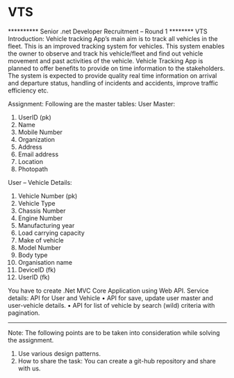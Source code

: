 # VTS
********** Senior .net Developer Recruitment – Round 1 ********
VTS Introduction:
Vehicle tracking App’s main aim is to track all vehicles in the fleet. This is an improved tracking system for vehicles. This system enables the owner to observe and track his vehicle/fleet and find out vehicle movement and past activities of the vehicle.
Vehicle Tracking App is planned to offer benefits to provide on time information to the stakeholders. The system is expected to provide quality real time information on arrival and departure status, handling of incidents and accidents, improve traffic efficiency etc.

Assignment:
Following are the master tables:
User Master:






1. UserID (pk) 
2. Name 
3. Mobile Number 
4. Organization 
5. Address 
6. Email address 
7. Location 
8. Photopath


User – Vehicle Details:




1. Vehicle Number (pk) 
2. Vehicle Type 
3. Chassis Number 
4. Engine Number 
5. Manufacturing year 
6. Load carrying capacity 
7. Make of vehicle 
8. Model Number 
9. Body type 
10. Organisation name 
11. DeviceID (fk) 
12. UserID (fk)




You have to create .Net MVC Core Application using Web API.
Service details:
API for User and Vehicle
•	API for save, update user master and user-vehicle details.
•	API for list of vehicle by search (wild) criteria with pagination.
____________________________________________________________________________________

Note:
The following points are to be taken into consideration while solving the assignment.
1. Use various design patterns.
2. How to share the task: You can create a git-hub repository and share with us.
